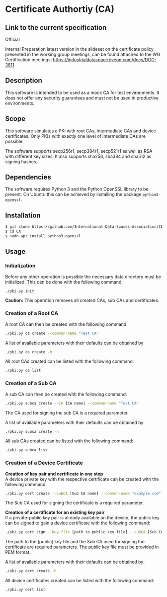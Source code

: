 # Certificate Authortiy (CA)

## Link to the current specification
Official

Internal Preparation
latest version in the slideset on the certificate policy presented in the working group meetings, can be found attached to the WG Certification meetings: https://industrialdataspace.jiveon.com/docs/DOC-3611

## Description

This software is intended to be used as a mock CA for test environments. It does not offer any security guarantees and must not be used in productive environments.

## Scope

This software simulates a PKI with root CAs, intermediate CAs and device certificates. Only PKIs with exactly one level of intermediate CAs are possible.

The software supports secp256r1, secp384r1, secp521r1 as well as RSA with different key sizes. It also supports sha256, sha384 and sha512 as signing hashes.

## Dependencies

The software requires Python 3 and the Python OpenSSL library to be present. On Ubuntu this can be achieved by installing the package `python3-openssl`.

## Installation

```bash
$ git clone https://github.com/International-Data-Spaces-Association/IDS-testbed.git
$ cd CA
$ sudo apt install python3-openssl
```

## Usage

### Initialization

Before any other operation is possible the necessary data directory must be initialized. This can be done with the following command:
```bash
./pki.py init
```
**Caution:** This operation removes all created CAs, sub CAs and certificates.

### Creation of a Root CA

A root CA can then be created with the following command:
```bash
./pki.py ca create --common-name "Test CA"
```
A list of available parameters with their defaults can be obtained by:
```bash
./pki.py ca create -h
```
All root CAs created can be listed with the following command:
```bash
./pki.py ca list
```

### Creation of a Sub CA

A sub CA can then be created with the following command:
```bash
./pki.py subca create --CA [CA name] --common-name "Test CA"
```
The CA used for signing the sub CA is a required parameter.

A list of available parameters with their defaults can be obtained by:
```bash
./pki.py subca create -h
```
All sub CAs created can be listed with the following command:
```bash
./pki.py subca list
```

### Creation of a Device Certificate

**Creation of key pair and certificate in one step**  
A device private key with the respective certificate can be created with the following command:
```bash
./pki.py cert create --subCA [Sub CA name] --common-name "example.com" --client
```
The Sub CA used for signing the certificate is a required parameter.

**Creation of a certificate for an existing key pair**  
If a private-public key pair is already available on the device, the public key can be signed to gain a device certificate with the following command:
```bash
./pki.py cert sign --key-file [path to public key file] --subCA [Sub CA name] --common-name "example.com" --client
```
The path to the (public) key file and the Sub CA used for signing the certificate are required parameters. The public key file must be provided in PEM format.

A list of available parameters with their defaults can be obtained by:
```bash
./pki.py cert create -h
```
All device certificates created can be listed with the following command:
```bash
./pki.py cert list
```
